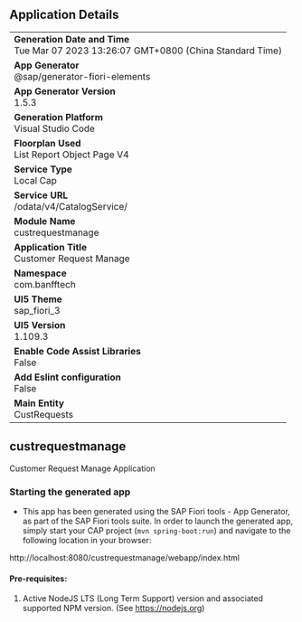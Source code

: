 ## Application Details
|               |
| ------------- |
|**Generation Date and Time**<br>Tue Mar 07 2023 13:26:07 GMT+0800 (China Standard Time)|
|**App Generator**<br>@sap/generator-fiori-elements|
|**App Generator Version**<br>1.5.3|
|**Generation Platform**<br>Visual Studio Code|
|**Floorplan Used**<br>List Report Object Page V4|
|**Service Type**<br>Local Cap|
|**Service URL**<br>/odata/v4/CatalogService/
|**Module Name**<br>custrequestmanage|
|**Application Title**<br>Customer Request Manage|
|**Namespace**<br>com.banfftech|
|**UI5 Theme**<br>sap_fiori_3|
|**UI5 Version**<br>1.109.3|
|**Enable Code Assist Libraries**<br>False|
|**Add Eslint configuration**<br>False|
|**Main Entity**<br>CustRequests|

## custrequestmanage

Customer Request Manage Application

### Starting the generated app

-   This app has been generated using the SAP Fiori tools - App Generator, as part of the SAP Fiori tools suite.  In order to launch the generated app, simply start your CAP project (```mvn spring-boot:run```) and navigate to the following location in your browser:

http://localhost:8080/custrequestmanage/webapp/index.html

#### Pre-requisites:

1. Active NodeJS LTS (Long Term Support) version and associated supported NPM version.  (See https://nodejs.org)


